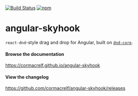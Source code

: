 [![Build Status](https://travis-ci.org/cormacrelf/angular-skyhook.svg?branch=master)](https://travis-ci.org/cormacrelf/angular-skyhook) 
[![npm](https://img.shields.io/npm/v/angular-skyhook.svg)](https://www.npmjs.com/package/angular-skyhook)

# angular-skyhook

`react-dnd`-style drag and drop for Angular, built on
[`dnd-core`](https://github.com/react-dnd/react-dnd).

#### Browse the documentation

https://cormacrelf.github.io/angular-skyhook

#### View the changelog

https://github.com/cormacrelf/angular-skyhook/releases

